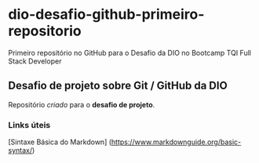# dio-desafio-github-primeiro-repositorio

Primeiro repositório no GitHub para o Desafio da DIO no Bootcamp TQI Full Stack Developer

## Desafio de projeto sobre Git / GitHub da DIO

Repositório *criado* para o **desafio de projeto**.

### Links úteis

[Sintaxe Básica do Markdown] (https://www.markdownguide.org/basic-syntax/)